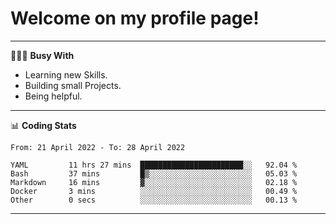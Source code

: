 # Welcome on my profile page!
<!-- print(("dralla"[::-1]+"s").capitalize()) -->

---
👨🏻‍💻 **Busy With**
* Learning new Skills.
* Building small Projects.
* Being helpful.

---
📊 **Coding Stats**
<!--START_SECTION:waka-->

```text
From: 21 April 2022 - To: 28 April 2022

YAML         11 hrs 27 mins  ███████████████████████░░   92.04 %
Bash         37 mins         █▒░░░░░░░░░░░░░░░░░░░░░░░   05.03 %
Markdown     16 mins         ▓░░░░░░░░░░░░░░░░░░░░░░░░   02.18 %
Docker       3 mins          ░░░░░░░░░░░░░░░░░░░░░░░░░   00.49 %
Other        0 secs          ░░░░░░░░░░░░░░░░░░░░░░░░░   00.13 %
```

<!--END_SECTION:waka-->
---
